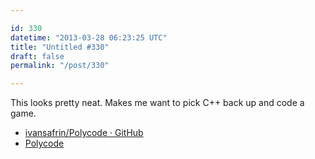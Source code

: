 ```yaml
---

id: 330
datetime: "2013-03-28 06:23:25 UTC"
title: "Untitled #330"
draft: false
permalink: "/post/330"

---
```


This looks pretty neat. Makes me want to pick C++ back up and code a game. 

 
 * [ivansafrin/Polycode · GitHub](https://github.com/ivansafrin/Polycode)
 * [Polycode](http://polycode.org/)



